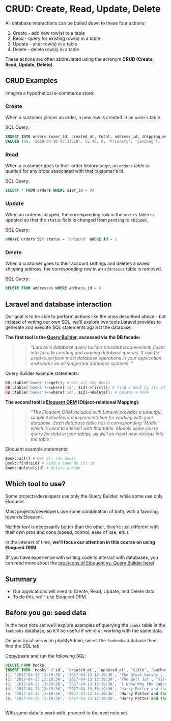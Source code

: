 # CRUD: Create, Read, Update, Delete
All database interactions can be boiled down to these four actions:

1. Create - add new row(s) to a table
2. Read - query for existing row(s) in a table
3. Update - alter row(s) in a table
4. Delete - delete row(s) in a table

These actions are often abbreviated using the acronym **CRUD (Create, Read, Update, Delete)**.



## CRUD Examples
Imagine a hypothetical e-commerce store:

### Create
When a customer places an order, a new row is created in an `orders` table.

SQL Query:
```sql
INSERT INTO orders (user_id, created_at, total, address_id, shipping_method, status)
VALUES (99, '2018-04-10 07:33:18', 55.45, 8, 'Priority', 'pending');
```

### Read
When a customer goes to their order history page, an `orders` table is queried for any order associated with that customer's id.

SQL Query:
```sql
SELECT * FROM orders WHERE user_id = 99
```

### Update
When an order is shipped, the corresponding row in the `orders` table is updated so that the `status` field is changed from `pending` to `shipped`. 

SQL Query:
```sql
UPDATE orders SET status = 'shipped' WHERE id = 1
``` 

### Delete
When a customer goes to their account settings and deletes a saved shipping address, the corresponding row in an `addresses` table is removed.

SQL Query:
```sql
DELETE FROM addresses WHERE address_id = 8
```



## Laravel and database interaction
Our goal is to be able to perform actions like the ones described above - but instead of writing our own SQL, we'll explore two tools Laravel provides to generate and execute SQL statements against the database.

__The first tool is the [Query Builder](https://laravel.com/docs/queries), accessed via the DB facade:__

>> *&ldquo;Laravel's database query builder provides a convenient, fluent interface to creating and running database queries. It can be used to perform most database operations in your application and works on all supported database systems. &rdquo;*


Query Builder example statements:
```php
DB::table('books')->get(); # Get all the books
DB::table('books')->where('id', $id)->first(); # Find a book by its id
DB::table('books')->where('id', $id)->delete(); # Delete a book
```

__The second tool is [Eloquent ORM](https://laravel.com/docs/eloquent) (Object-relational Mapping):__

>> *&ldquo;The Eloquent ORM included with Laravel provides a beautiful, simple ActiveRecord implementation for working with your database. Each database table has a corresponding &lsquo;Model&rsquo; which is used to interact with that table. Models allow you to query for data in your tables, as well as insert new records into the table.&rdquo;*

Eloquent example statements:

```php
Book::all() # Get all the books
Book::find($id) # Find a book by its id
Book::delete($id) # Delete a book
```



## Which tool to use?
Some projects/developers use only the Query Builder, while some use only Eloquent.

Most projects/developers use some combination of both, with a favoring towards Eloquent.

Neither tool is necessarily better than the other, they're just different with their own pros and cons (speed, control, ease of use, etc.).

In the interest of time, __we'll focus our attention in this course on using Eloquent ORM__.

(If you have experience with writing code to interact with databases, you can read more about the [pros/cons of Eloquent vs. Query Builder here](/laravel/db-eloquent-vs-qb.md))



## Summary
+ Our applications will need to Create, Read, Update, and Delete data.
+ To do this, we'll use Eloquent ORM.



## Before you go: seed data
In the next note set we'll explore examples of querying the `books` table in the `foobooks` database, so it'll be useful if we're all working with the same data.

On your local server, in phpMyAdmin, select the `foobooks` database then find the *SQL* tab.

Copy/paste and run the following SQL:

```sql
DELETE FROM books;
INSERT INTO `books` (`id`, `created_at`, `updated_at`, `title`, `author`, `published_year`, `cover_url`, `purchase_url`) VALUES
(1, '2017-04-13 13:19:36', '2017-04-13 13:19:36', 'The Great Gatsby', 'F. Scott Fitzgerald', 1925, 'http://img2.imagesbn.com/p/9780743273565_p0_v4_s114x166.JPG', 'http://www.barnesandnoble.com/w/the-great-gatsby-francis-scott-fitzgerald/1116668135?ean=9780743273565'),
(2, '2017-04-13 13:19:36', '2017-04-13 13:19:36', 'The Bell Jar', 'Sylvia Plath', 1963, 'http://img1.imagesbn.com/p/9780061148514_p0_v2_s114x166.JPG', 'http://www.barnesandnoble.com/w/bell-jar-sylvia-plath/1100550703?ean=9780061148514'),
(3, '2017-04-13 13:19:36', '2017-04-13 13:19:36', 'I Know Why the Caged Bird Sings', 'Maya Angelou', 1969, 'http://img1.imagesbn.com/p/9780345514400_p0_v1_s114x166.JPG', 'http://www.barnesandnoble.com/w/i-know-why-the-caged-bird-sings-maya-angelou/1100392955?ean=9780345514400'),
(4, '2017-04-13 13:19:36', '2017-04-13 13:19:36', 'Harry Potter and the Sorcerer\'s Stone', 'J.K. Rowling', 1997, 'http://prodimage.images-bn.com/pimages/9780590353427_p0_v1_s484x700.jpg', 'http://www.barnesandnoble.com/w/harry-potter-and-the-sorcerers-stone-j-k-rowling/1100036321?ean=9780590353427'),
(5, '2017-04-13 13:19:36', '2017-04-13 13:19:36', 'Harry Potter and the Chamber of Secrets', 'J.K. Rowling', 1998, 'http://prodimage.images-bn.com/pimages/9780439064873_p0_v1_s192x300.jpg', 'http://www.barnesandnoble.com/w/harry-potter-and-the-chamber-of-secrets-j-k-rowling/1004338523?ean=9780439064873'),
(6, '2017-04-13 13:19:36', '2017-04-13 13:19:36', 'Harry Potter and the The Prisoner of Azkaban', 'J.K. Rowling', 1999, 'http://prodimage.images-bn.com/pimages/9780439136365_p0_v1_s192x300.jpg', 'http://www.barnesandnoble.com/w/harry-potter-and-the-prisoner-of-azkaban-j-k-rowling/1100178339?ean=9780439136365');
```

<img src='http://making-the-internet.s3.amazonaws.com/laravel-foobooks-sql-seed@2x.png' style='max-width:1343px;' alt=''>

With some data to work with, proceed to the next note set.
